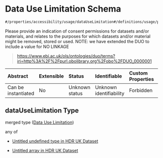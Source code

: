 # Data Use Limitation Schema

```txt
#/properties/accessibility/usage/dataUseLimitation#/definitions/usage/properties/dataUseLimitation
```

Please provide an indication of consent permissions for datasets and/or materials, and relates to the purposes for which datasets and/or material might be removed, stored or used. NOTE: we have extended the DUO to include a value for NO LINKAGE

> <https://www.ebi.ac.uk/ols/ontologies/duo/terms?iri=http%3A%2F%2Fpurl.obolibrary.org%2Fobo%2FDUO_0000001>

| Abstract            | Extensible | Status         | Identifiable            | Custom Properties | Additional Properties | Access Restrictions | Defined In                                                                                        |
| :------------------ | :--------- | :------------- | :---------------------- | :---------------- | :-------------------- | :------------------ | :------------------------------------------------------------------------------------------------ |
| Can be instantiated | No         | Unknown status | Unknown identifiability | Forbidden         | Allowed               | none                | [dataset.schema.json*](../../../schema/dataset/latest/dataset.schema.json "open original schema") |

## dataUseLimitation Type

merged type ([Data Use Limitation](dataset-definitions-usage-properties-data-use-limitation.md))

any of

*   [Untitled undefined type in HDR UK Dataset](dataset-definitions-usage-properties-data-use-limitation-anyof-0.md "check type definition")

*   [Untitled array in HDR UK Dataset](dataset-definitions-usage-properties-data-use-limitation-anyof-1.md "check type definition")
